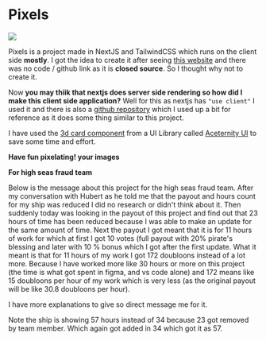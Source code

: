 # Pixels

![](https://cloud-8wrfe946p-hack-club-bot.vercel.app/0prismify-render-1736259384607.png)

Pixels is a project made in NextJS and TailwindCSS which runs on the client side **mostly**. I got the idea to create it after seeing [this website](https://pixelate-me.vercel.app/) and there was no code / github link as it is **closed source**. So I thought why not to create it. 

Now **you may thiik that nextjs does server side rendering so how did I make this client side application?** Well for this as nextjs has `"use client"` I used it and there is also a  [github repository](https://github.com/t3dotgg/quickpic) which I used up a bit for reference as it does some thing similar to this project.

I have used the [3d card component](https://github.com/Hackclub-OC/pixels/blob/main/components/3d-card.tsx) from a UI Library called [Aceternity UI](https://ui.aceternity.com/components/) to save some time and effort.

**Have fun pixelating! your images**


**For high seas fraud team**

Below is the message about this project for the high seas fraud team. After my conversation with Hubert as he told me that the payout and hours count for my ship was reduced I did no research or didn't think about it. Then suddenly today was looking in the payout of this project and find out that 23 hours of time has been reduced because I was able to make an update for the same amount of time. Next the payout I got meant that it is for 11 hours of work for which at first I got 10 votes (full payout with 20% pirate's blessing and later with 10 % bonus which I got after the first update. What it meant is that for 11 hours of my work I got 172 doubloons instead of a lot more. Because I have worked more like 30 hours or more on this project (the time is what got spent in figma, and vs code alone) and 172 means like 15 doubloons per hour of my work which is very less (as the original payout will be like 30.8 doubloons per hour). 

I have more explanations to give so direct message me for it. 

Note the ship is showing 57 hours instead of 34 because 23 got removed by team member. Which again got added in 34 which got it as 57. 
